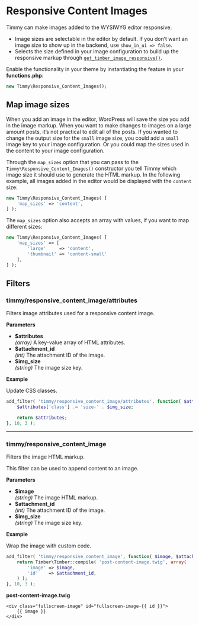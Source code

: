 # Responsive Content Images

Timmy can make images added to the WYSIWYG editor responsive.

- Image sizes are selectable in the editor by default. If you don’t want an image size to show up in the backend, use `show_in_ui => false`.
- Selects the size defined in your image configuration to build up the responsive markup through [`get_timber_image_responsive()`](#get_timber_image_responsive).

Enable the functionality in your theme by instantiating the feature in your **functions.php**:

```php
new Timmy\Responsive_Content_Images(); 
```

## Map image sizes

When you add an image in the editor, WordPress will save the size you add in the image markup. When you want to make changes to images on a large amount posts, it’s not practical to edit all of the posts. If you wanted to change the output size for the `small` image size, you could add a `small` image key to your image configuration. Or you could map the sizes used in the content to your image configuration.

Through the `map_sizes` option that you can pass to the `Timmy\Responsive_Content_Images()` constructor you tell Timmy which image size it should use to generate the HTML markup. In the following example, all images added in the editor would be displayed with the `content` size:

```php
new Timmy\Responsive_Content_Images( [
    'map_sizes' => 'content',
] );
```

The `map_sizes` option also accepts an array with values, if you want to map different sizes:

```php
new Timmy\Responsive_Content_Images( [
    'map_sizes' => [
        'large'     => 'content',
        'thumbnail' => 'content-small'
    ],
] );
```

## Filters

### timmy/responsive_content_image/attributes

Filters image attributes used for a responsive content image.

**Parameters**

* **$attributes**  
    *(array)* A key-value array of HTML attributes.
* **$attachment_id**  
    *(int)* The attachment ID of the image.
* **$img_size**  
    *(string)* The image size key.

**Example**

Update CSS classes.

```php
add_filter( 'timmy/responsive_content_image/attributes', function( $attributes, $attachment_id, $img_size ) {
    $attributes['class'] .= 'size-' . $img_size;

    return $attributes;
}, 10, 3 );
```

---

### timmy/responsive_content_image

Filters the image HTML markup.

This filter can be used to append content to an image.

**Parameters**

* **$image**  
    *(string)* The image HTML markup.
* **$attachment_id**  
    *(int)* The attachment ID of the image.
* **$img_size**  
    *(string)* The image size key.

**Example**

Wrap the image with custom code.

```php
add_filter( 'timmy/responsive_content_image', function( $image, $attachment_id, $img_size ) {
    return Timber\Timber::compile( 'post-content-image.twig', array(
        'image' => $image,
        'id'    => $attachment_id,
    ) );
}, 10, 3 );
```

**post-content-image.twig**

```twig
<div class="fullscreen-image" id="fullscreen-image-{{ id }}">
    {{ image }}
</div>
```
